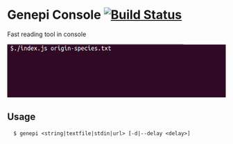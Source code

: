 # Genepi Console [![Build Status](https://travis-ci.org/gliluaume/genepi-console.svg?branch=master)](https://travis-ci.org/gliluaume/genepi-console)
Fast reading tool in console

<p align="center">
	<img width="700" src="demo.gif">
</p>

## Usage
```shell
  $ genepi <string|textfile|stdin|url> [-d|--delay <delay>]
```
